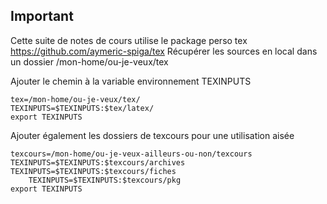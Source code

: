 ## Important

Cette suite de notes de cours utilise le package perso tex
https://github.com/aymeric-spiga/tex
Récupérer les sources en local dans un dossier /mon-home/ou-je-veux/tex

Ajouter le chemin à la variable environnement TEXINPUTS

	tex=/mon-home/ou-je-veux/tex/
	TEXINPUTS=$TEXINPUTS:$tex/latex/
	export TEXINPUTS

Ajouter également les dossiers de texcours pour une utilisation aisée

	texcours=/mon-home/ou-je-veux-ailleurs-ou-non/texcours
	TEXINPUTS=$TEXINPUTS:$texcours/archives
	TEXINPUTS=$TEXINPUTS:$texcours/fiches
        TEXINPUTS=$TEXINPUTS:$texcours/pkg
	export TEXINPUTS
	
